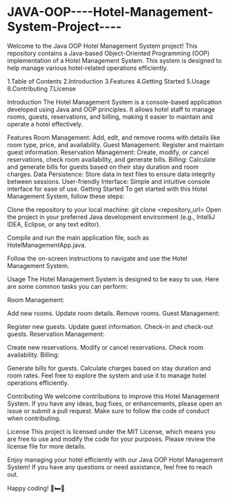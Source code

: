 # JAVA-OOP----Hotel-Management-System-Project----

Welcome to the Java OOP Hotel Management System project! This repository contains a Java-based Object-Oriented Programming (OOP) implementation of a Hotel Management System. This system is designed to help manage various hotel-related operations efficiently.

1.Table of Contents
2.Introduction
3.Features
4.Getting Started
5.Usage
6.Contributing
7.License

Introduction
The Hotel Management System is a console-based application developed using Java and OOP principles. It allows hotel staff to manage rooms, guests, reservations, and billing, making it easier to maintain and operate a hotel effectively.

Features
Room Management: Add, edit, and remove rooms with details like room type, price, and availability.
Guest Management: Register and maintain guest information.
Reservation Management: Create, modify, or cancel reservations, check room availability, and generate bills.
Billing: Calculate and generate bills for guests based on their stay duration and room charges.
Data Persistence: Store data in text files to ensure data integrity between sessions.
User-friendly Interface: Simple and intuitive console interface for ease of use.
Getting Started
To get started with this Hotel Management System, follow these steps:

Clone the repository to your local machine:
git clone <repository_url>
Open the project in your preferred Java development environment (e.g., IntelliJ IDEA, Eclipse, or any text editor).

Compile and run the main application file, such as HotelManagementApp.java.

Follow the on-screen instructions to navigate and use the Hotel Management System.

Usage
The Hotel Management System is designed to be easy to use. Here are some common tasks you can perform:

Room Management:

Add new rooms.
Update room details.
Remove rooms.
Guest Management:

Register new guests.
Update guest information.
Check-in and check-out guests.
Reservation Management:

Create new reservations.
Modify or cancel reservations.
Check room availability.
Billing:

Generate bills for guests.
Calculate charges based on stay duration and room rates.
Feel free to explore the system and use it to manage hotel operations efficiently.

Contributing
We welcome contributions to improve this Hotel Management System. If you have any ideas, bug fixes, or enhancements, please open an issue or submit a pull request. Make sure to follow the code of conduct when contributing.

License
This project is licensed under the MIT License, which means you are free to use and modify the code for your purposes. Please review the license file for more details.

Enjoy managing your hotel efficiently with our Java OOP Hotel Management System! If you have any questions or need assistance, feel free to reach out.

Happy coding! 🏨🛏️🧾
